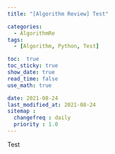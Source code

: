 ```yaml
---
title: "[Algorithm Review] Test"

categories:
  - AlgorithmRe
tags:
  - [Algorithm, Python, Test]

toc:  true
toc_sticky: true
show_date: true
read_time: false
use_math: true

date: 2021-08-24
last_modified_at: 2021-08-24
sitemap :
  changefreq : daily
  priority : 1.0
---
```


Test

